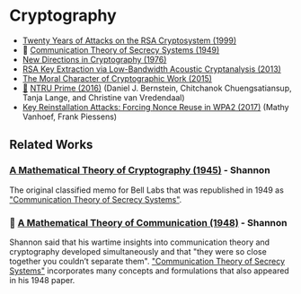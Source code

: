 # Cryptography 

<!-- * [A Method for Obtaining Digital Signatures and Public-Key Cryptosystems (1977)](broken-link:http://people.csail.mit.edu/rivest/Rsapaper.pdf) -->
* [Twenty Years of Attacks on the RSA Cryptosystem (1999)](https://crypto.stanford.edu/~dabo/papers/RSA-survey.pdf)
* :scroll: [Communication Theory of Secrecy Systems (1949)](communication-theory-of-secrecy-systems.pdf)
* [New Directions in Cryptography (1976)](http://www-ee.stanford.edu/~hellman/publications/24.pdf)
* [RSA Key Extraction via Low-Bandwidth Acoustic Cryptanalysis (2013)](http://www.cs.tau.ac.il/~tromer/papers/acoustic-20131218.pdf)
* [The Moral Character of Cryptographic Work (2015)](http://web.cs.ucdavis.edu/~rogaway/papers/moral-fn.pdf)
* [:scroll:](ntru-prime.pdf) [NTRU Prime (2016)](https://eprint.iacr.org/2016/461.pdf) (Daniel J. Bernstein, Chitchanok Chuengsatiansup, Tanja Lange, and Christine van Vredendaal)
* [Key Reinstallation Attacks: Forcing Nonce Reuse in WPA2 (2017)](https://papers.mathyvanhoef.com/ccs2017.pdf) (Mathy Vanhoef, Frank Piessens)

## Related Works
### [A Mathematical Theory of Cryptography (1945)](https://www.iacr.org/museum/shannon/shannon45.pdf) - Shannon
The original classified memo for Bell Labs that was republished in 1949 as ["Communication Theory of Secrecy Systems"](communication-theory-of-secrecy-systems.pdf).

### :scroll: [A Mathematical Theory of Communication (1948)](../information_theory/a-mathematical-theory-of-communication-1948.pdf) - Shannon
Shannon said that his wartime insights into communication theory and cryptography developed simultaneously and that "they were so close together you couldn’t separate them". ["Communication Theory of Secrecy Systems"](communication-theory-of-secrecy-systems.pdf) incorporates many concepts and formulations that also appeared in his 1948 paper.
